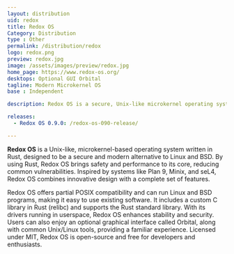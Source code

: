 ```yaml
---
layout: distribution
uid: redox
title: Redox OS
Category: Distribution
type : Other
permalink: /distribution/redox
logo: redox.png
preview: redox.jpg
image: /assets/images/preview/redox.jpg
home_page: https://www.redox-os.org/
desktops: Optional GUI Orbital
tagline: Modern Microkernel OS
base : Independent

description: Redox OS is a secure, Unix-like microkernel operating system written in Rust, offering a modern alternative to Linux and BSD with strong safety features.

releases:
  - Redox OS 0.9.0: /redox-os-090-release/

---
```


**Redox OS** is a Unix-like, microkernel-based operating system written in Rust, designed to be a secure and modern alternative to Linux and BSD. By using Rust, Redox OS brings safety and performance to its core, reducing common vulnerabilities. Inspired by systems like Plan 9, Minix, and seL4, Redox OS combines innovative design with a complete set of features.

Redox OS offers partial POSIX compatibility and can run Linux and BSD programs, making it easy to use existing software. It includes a custom C library in Rust (relibc) and supports the Rust standard library. With its drivers running in userspace, Redox OS enhances stability and security. Users can also enjoy an optional graphical interface called Orbital, along with common Unix/Linux tools, providing a familiar experience. Licensed under MIT, Redox OS is open-source and free for developers and enthusiasts.